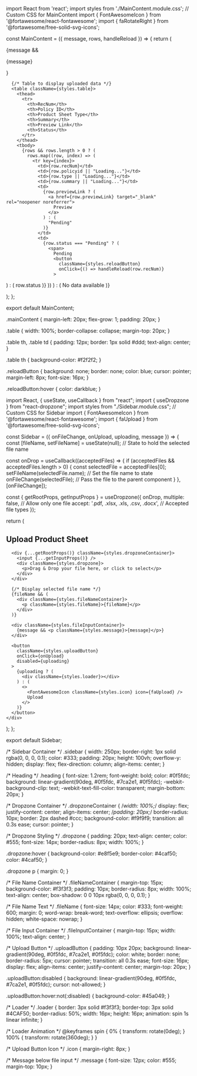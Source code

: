 import React from 'react';
import styles from './MainContent.module.css'; // Custom CSS for MainContent
import { FontAwesomeIcon } from '@fortawesome/react-fontawesome';
import { faRotateRight } from '@fortawesome/free-solid-svg-icons';


const MainContent = ({ message, rows, handleReload }) => {
  return (
    <div className={styles.mainContent}>
      {message && <p>{message}</p>}
      
      {/* Table to display uploaded data */}
      <table className={styles.table}>
        <thead>
          <tr>
            <th>RecNum</th>
            <th>Policy ID</th>
            <th>Product Sheet Type</th>
            <th>Summary</th>
            <th>Preview Link</th>
            <th>Status</th>
          </tr>
        </thead>
        <tbody>
          {rows && rows.length > 0 ? (
            rows.map((row, index) => (
              <tr key={index}>
                <td>{row.recNum}</td>
                <td>{row.policyid || "Loading..."}</td>
                <td>{row.type || "Loading..."}</td>
                <td>{row.summary || "Loading..."}</td>
                <td>
                  {row.previewLink ? (
                    <a href={row.previewLink} target="_blank" rel="noopener noreferrer">
                      Preview
                    </a>
                  ) : (
                    "Pending"
                  )}
                </td>
                <td>
                  {row.status === "Pending" ? (
                    <span>
                      Pending
                      <button
                        className={styles.reloadButton}
                        onClick={() => handleReload(row.recNum)}
                      >
<FontAwesomeIcon icon={faRotateRight} />                      </button>
                    </span>
                  ) : (
                    row.status
                  )}
                </td>
              </tr>
            ))
          ) : (
            <tr>
              <td colSpan="6">No data available</td>
            </tr>
          )}
        </tbody>
      </table>
    </div>
  );
};

export default MainContent;

.mainContent {
  margin-left: 20px;
  flex-grow: 1;
  padding: 20px;
}

.table {
  width: 100%;
  border-collapse: collapse;
  margin-top: 20px;
}

.table th, .table td {
  padding: 12px;
  border: 1px solid #ddd;
  text-align: center;
}

.table th {
  background-color: #f2f2f2;
}


.reloadButton {
  background: none;
  border: none;
  color: blue;
  cursor: pointer;
  margin-left: 8px;
  font-size: 16px;
}

.reloadButton:hover {
  color: darkblue;
}



import React, { useState, useCallback } from "react";
import { useDropzone } from "react-dropzone";
import styles from "./Sidebar.module.css"; // Custom CSS for Sidebar
import { FontAwesomeIcon } from '@fortawesome/react-fontawesome';
import { faUpload } from '@fortawesome/free-solid-svg-icons';

const Sidebar = ({ onFileChange, onUpload, uploading, message }) => {
  const [fileName, setFileName] = useState(null); // State to hold the selected file name

  const onDrop = useCallback((acceptedFiles) => {
    if (acceptedFiles && acceptedFiles.length > 0) {
      const selectedFile = acceptedFiles[0];
      setFileName(selectedFile.name); // Set the file name to state
      onFileChange(selectedFile); // Pass the file to the parent component
    }
  }, [onFileChange]);

  const { getRootProps, getInputProps } = useDropzone({
    onDrop,
    multiple: false, // Allow only one file
    accept: '.pdf, .xlsx, .xls, .csv, .docx', // Accepted file types
  });

  return (
    <div className={styles.sidebar}>
      <h2 className={styles.heading}>Upload Product Sheet</h2>

      <div {...getRootProps()} className={styles.dropzoneContainer}>
        <input {...getInputProps()} />
        <div className={styles.dropzone}>
          <p>Drag & Drop your file here, or click to select</p>
        </div>
      </div>

      {/* Display selected file name */}
      {fileName && (
        <div className={styles.fileNameContainer}>
          <p className={styles.fileName}>{fileName}</p>
        </div>
      )}

      <div className={styles.fileInputContainer}>
        {message && <p className={styles.message}>{message}</p>}
      </div>

      <button
        className={styles.uploadButton}
        onClick={onUpload}
        disabled={uploading}
      >
        {uploading ? (
          <div className={styles.loader}></div>
        ) : (
          <>
            <FontAwesomeIcon className={styles.icon} icon={faUpload} />
            Upload
          </>
        )}
      </button>
    </div>
  );
};

export default Sidebar;


/* Sidebar Container */
.sidebar {
  width: 250px;
  border-right: 1px solid rgba(0, 0, 0, 0.1);
  color: #333;
  padding: 20px;
  height: 100vh;
  overflow-y: hidden;
  display: flex;
  flex-direction: column;
  align-items: center;
}

/* Heading */
.heading {
  font-size: 1.2rem;
  font-weight: bold;
  color: #0f5fdc;
  background: linear-gradient(90deg, #0f5fdc, #7ca2e1, #0f5fdc);
  -webkit-background-clip: text;
  -webkit-text-fill-color: transparent;
  margin-bottom: 20px;
}

/* Dropzone Container */
.dropzoneContainer {
  /*width: 100%;*/
  display: flex;
  justify-content: center;
  align-items: center;
  /*padding: 20px;*/
  border-radius: 10px;
  border: 2px dashed #ccc;
  background-color: #f9f9f9;
  transition: all 0.3s ease;
  cursor: pointer;
}

/* Dropzone Styling */
.dropzone {
  padding: 20px;
  text-align: center;
  color: #555;
  font-size: 14px;
  border-radius: 8px;
  width: 100%;
}

.dropzone:hover {
  background-color: #e8f5e9;
  border-color: #4caf50;
  color: #4caf50;
}

.dropzone p {
  margin: 0;
}

/* File Name Container */
.fileNameContainer {
  margin-top: 15px;
  background-color: #f3f3f3;
  padding: 10px;
  border-radius: 8px;
  width: 100%;
  text-align: center;
  box-shadow: 0 0 10px rgba(0, 0, 0, 0.1);
}

/* File Name Text */
.fileName {
  font-size: 14px;
  color: #333;
  font-weight: 600;
  margin: 0;
  word-wrap: break-word;
  text-overflow: ellipsis;
  overflow: hidden;
  white-space: nowrap;
}

/* File Input Container */
.fileInputContainer {
  margin-top: 15px;
  width: 100%;
  text-align: center;
}

/* Upload Button */
.uploadButton {
  padding: 10px 20px;
  background: linear-gradient(90deg, #0f5fdc, #7ca2e1, #0f5fdc);
  color: white;
  border: none;
  border-radius: 5px;
  cursor: pointer;
  transition: all 0.3s ease;
  font-size: 16px;
  display: flex;
  align-items: center;
  justify-content: center;
  margin-top: 20px;
}

.uploadButton:disabled {
  background: linear-gradient(90deg, #0f5fdc, #7ca2e1, #0f5fdc);
  cursor: not-allowed;
}

.uploadButton:hover:not(:disabled) {
  background-color: #45a049;
}

/* Loader */
.loader {
  border: 3px solid #f3f3f3;
  border-top: 3px solid #4CAF50;
  border-radius: 50%;
  width: 16px;
  height: 16px;
  animation: spin 1s linear infinite;
}

/* Loader Animation */
@keyframes spin {
  0% {
    transform: rotate(0deg);
  }
  100% {
    transform: rotate(360deg);
  }
}

/* Upload Button Icon */
.icon {
  margin-right: 8px;
}

/* Message below file input */
.message {
  font-size: 12px;
  color: #555;
  margin-top: 10px;
}
